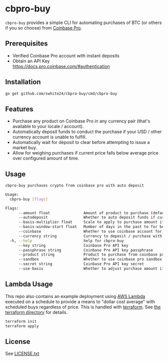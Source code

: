 # cbpro-buy

`cbpro-buy` provides a simple CLI for automating purchases of BTC (or others if you so choose) from [Coinbase Pro](https://pro.coinbase.com).

## Prerequisites

- Verified Coinbase Pro account with instant deposits
- Obtain an API Key  
  https://docs.pro.coinbase.com/#authentication

## Installation

```sh
go get github.com/swhite24/cbpro-buy/cmd/cbpro-buy
```

## Features

- Purchase any product on Coinbase Pro in any currency pair (that's available to your locale / account).
- Automatically deposit funds to conduct the purchase if your USD / other currency account is unable to fulfill.
- Automatically wait for deposit to clear before attempting to issue a market buy.
- Allow for weighing purchases if current price falls below average price over configured amount of time.

## Usage

```sh
cbpro-buy purchases crypto from coinbase pro with auto deposit

Usage:
  cbpro-buy [flags]

Flags:
      --amount float               Amount of product to purchase (default 50)
      --autodeposit                Whether to auto deposit funds if current account is less than amount
      --basis-multiplier float     Scale to apply to purchase amount if current price is less than average cost (default 1.5)
      --basis-window-start float   Mumber of days in the past to for beginning of basis window (default 30)
      --coinbase                   Whether to use coinbase account for funds instead of ACH
      --currency string            Currency to deposit / purchase with (USD, EUR, etc.) (default "USD")
  -h, --help                       help for cbpro-buy
      --key string                 Coinbase Pro API key
      --passphrase string          Coinbase Pro API key passphrase
      --product string             Product to purchase from coinbase pro (BTC, ETH, etc.) (default "BTC")
      --sandbox                    Whether to use coinbase pro sandbox environment (will require different api key
      --secret string              Coinbase Pro API key secret
      --use-basis                  Whether to adjust purchase amount if current price is below average cost over time window
```

## Lambda Usage

This repo also contains an example deployment using [AWS Lambda](https://aws.amazon.com/lambda/) executed on a schedule to provide a means to "dollar cost average" with scheduled buys regardless of price. This is handled with [terraform](https://www.terraform.io/). See [the terraform directory](terraform) for details.

```sh
terraform init
terraform apply
```

## License

See [LICENSE.txt](LICENSE.txt)
